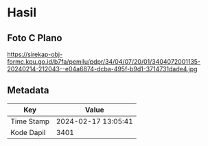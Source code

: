 # Hasil

## Foto C Plano

https://sirekap-obj-formc.kpu.go.id/b7fa/pemilu/pdpr/34/04/07/20/01/3404072001135-20240214-212043--e04a6874-dcba-495f-b9d1-3714731dade4.jpg


## Metadata

| Key        | Value               |
| ---------- | ------------------- |
| Time Stamp | 2024-02-17 13:05:41 |
| Kode Dapil | 3401                |



